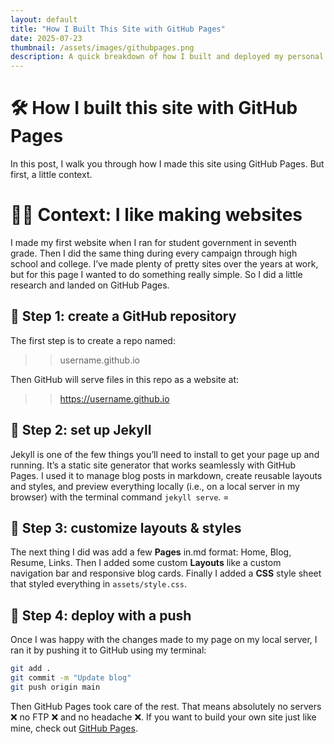 ```yaml
---
layout: default
title: "How I Built This Site with GitHub Pages"
date: 2025-07-23
thumbnail: /assets/images/githubpages.png
description: A quick breakdown of how I built and deployed my personal website using Jekyll and GitHub Pages
---
```


# 🛠️ How I built this site with GitHub Pages
In this post, I walk you through how I made this site using GitHub Pages. But first, a little context.

# 🧑‍💻 Context: I like making websites
I made my first website when I ran for student government in seventh grade. Then I did the same thing during every campaign through high school and college. I’ve made plenty of pretty sites over the years at work, but for this page I wanted to do something really simple. So I did a little research and landed on GitHub Pages. 

## 🔧 Step 1: create a GitHub repository
The first step is to create a repo named: 

>> username.github.io

Then GitHub will serve files in this repo as a website at:

>> https://username.github.io

## 💎 Step 2: set up Jekyll
Jekyll is one of the few things you’ll need to install to get your page up and running. It’s a static site generator that works seamlessly with GitHub Pages. I used it to manage blog posts in markdown, create reusable layouts and styles, and preview everything locally (i.e., on a local server in my browser) with the terminal command `jekyll serve`. =
## 🎨 Step 3: customize layouts & styles
The next thing I did was add a few **Pages** in.md format: Home, Blog, Resume, Links. Then I added some custom **Layouts** like a custom navigation bar and responsive blog cards. Finally I added a **CSS** style sheet that styled everything in `assets/style.css`. 

## 🚀 Step 4: deploy with a push
Once I was happy with the changes made to my page on my local server, I ran it by pushing it to GitHub using my terminal:

```bash
git add .
git commit -m "Update blog"
git push origin main
```

Then GitHub Pages took care of the rest. That means absolutely no servers ❌ no FTP ❌ and no headache ❌. If you want to build your own site just like mine, check out [GitHub Pages](https://pages.github.com).
